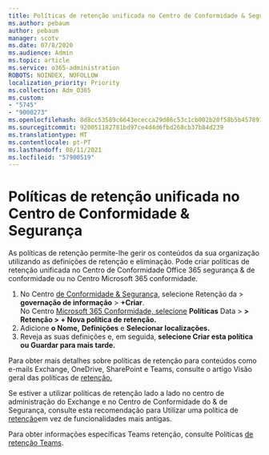 ```yaml
---
title: Políticas de retenção unificada no Centro de Conformidade & Segurança
ms.author: pebaum
author: pebaum
manager: scotv
ms.date: 07/8/2020
ms.audience: Admin
ms.topic: article
ms.service: o365-administration
ROBOTS: NOINDEX, NOFOLLOW
localization_priority: Priority
ms.collection: Adm_O365
ms.custom:
- "5745"
- "9000273"
ms.openlocfilehash: 8d8cc53589c6643ececca29d86c53c1cb002b20f58b5b45789101c517cc1f703
ms.sourcegitcommit: 920051182781bd97ce4d4d6fbd268cb37b84d239
ms.translationtype: MT
ms.contentlocale: pt-PT
ms.lasthandoff: 08/11/2021
ms.locfileid: "57900519"
---
```

# <a name="unified-retention-policies-in-the-security--compliance-center"></a>Políticas de retenção unificada no Centro de Conformidade & Segurança

As políticas de retenção permite-lhe gerir os conteúdos da sua organização utilizando as definições de retenção e eliminação. Pode criar políticas de retenção unificada no Centro de Conformidade Office 365 segurança & de conformidade ou no Centro Microsoft 365 conformidade. 

1. No Centro [de Conformidade & Segurança](https://go.microsoft.com/fwlink/p/?linkid=2077143), selecione Retenção da   >  **governação de informação**  >  **+Criar**. <br/>
    No Centro [Microsoft 365 Conformidade, selecione](https://go.microsoft.com/fwlink/p/?linkid=2077149) **Políticas** Data  >  **> Retenção > + Nova política de retenção.**
2. Adicione **o Nome,** **Definições** e **Selecionar localizações.**
3. Reveja as suas definições e, em seguida, **selecione Criar esta política** **ou Guardar para mais tarde.**  
      
Para obter mais detalhes sobre políticas de retenção para conteúdos como e-mails Exchange, OneDrive, SharePoint e Teams, consulte o artigo Visão geral das políticas de [retenção.](https://go.microsoft.com/fwlink/?linkid=2127785)  
    
Se estiver a utilizar políticas de retenção lado a lado no centro de administração do Exchange e no Centro de Conformidade do & de Segurança, consulte esta recomendação para Utilizar uma política de [retenção](https://docs.microsoft.com/microsoft-365/compliance/retention-policies#use-a-retention-policy-instead-of-older-features)em vez de funcionalidades mais antigas.  
    
Para obter informações específicas Teams retenção, consulte Políticas [de retenção Teams](https://docs.microsoft.com/microsoftteams/retention-policies).